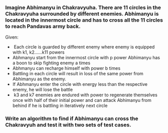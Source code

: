 ### Imagine Abhimanyu in Chakravyuha. There are 11 circles in the Chakravyuha surrounded by different enemies. Abhimanyu is located in the innermost circle and has to cross all the 11 circles to reach Pandavas army back. 

 Given:
-  Each circle is guarded by different enemy where enemy is equipped with k1, k2……k11 powers
- Abhmanyu start from the innermost circle with p power Abhimanyu has a boon to skip fighting enemy a times 
- Abhmanyu can recharge himself with power b times 
- Battling in each circle will result in loss of the same power from Abhimanyu as the enemy. 
- If Abhmanyu enter the circle with energy less than the respective enemy, he will lose the battle
-  k3 and k7 enemies are endured with power to regenerate themselves once with half of their initial power and can attack Abhimanyu from behind if he is battling in iteratively next circle 
 
 
### Write an algorithm to find if Abhimanyu can cross the Chakravyuh and test it with two sets of test cases.